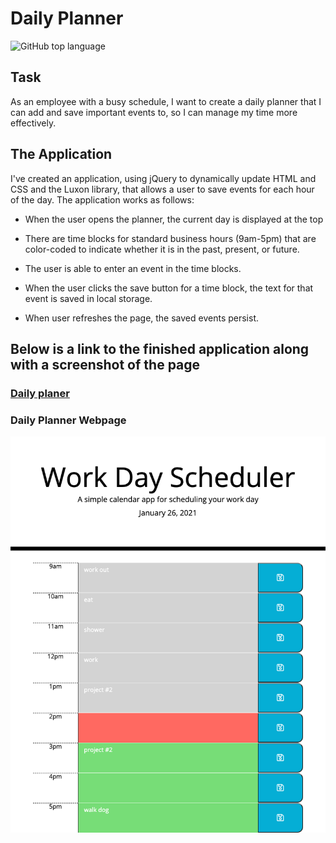# Daily Planner

![GitHub top language](https://img.shields.io/github/languages/top/Israel-Molestina/calender-scheduler)

## Task

As an employee with a busy schedule, I want to create a daily planner that I can add and save important events to, so I can manage my time more effectively.

## The Application

I've created an application, using jQuery to dynamically update HTML and CSS and the Luxon library, that allows a user to save events for each hour of the day. The application works as follows:

* When the user opens the planner, the current day is displayed at the top

* There are time blocks for standard business hours (9am-5pm) that are color-coded to indicate whether it is in the past, present, or future.

* The user is able to enter an event in the time blocks.

* When the user clicks the save button for a time block, the text for that event is saved in local storage.

* When user refreshes the page, the saved events persist.

## Below is a link to the finished application along with a screenshot of the page

### [Daily planer](https://israel-molestina.github.io/calender-scheduler/)

### Daily Planner Webpage

![screen grab of planner](assets/pics/daily-planner.png)
